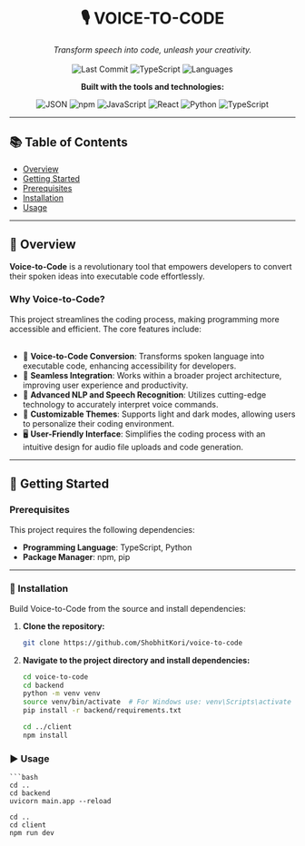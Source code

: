 <h1 align="center">
   🎙️ VOICE-TO-CODE
</h1>
<p align="center">
  <i> Transform speech into code, unleash your creativity. </i> <br> <br>
  <img src="https://img.shields.io/github/last-commit/ShobhitKori/voice-to-code" alt="Last Commit">
  <img src="https://img.shields.io/badge/typescript-55.1%25-blue" alt="TypeScript">
  <img src="https://img.shields.io/github/languages/count/ShobhitKori/voice-to-code" alt="Languages">
</p>

<p align="center"><b>Built with the tools and technologies:</b></p>

<p align="center">
  <img src="https://img.shields.io/badge/-JSON-black?logo=json" alt="JSON">
  <img src="https://img.shields.io/badge/-npm-CB3837?logo=npm" alt="npm">
  <img src="https://img.shields.io/badge/-JavaScript-F7DF1E?logo=javascript&logoColor=black" alt="JavaScript">
  <img src="https://img.shields.io/badge/-React-61DAFB?logo=react&logoColor=black" alt="React">
  <img src="https://img.shields.io/badge/-Python-3776AB?logo=python&logoColor=white" alt="Python">
  <img src="https://img.shields.io/badge/-TypeScript-3178C6?logo=typescript" alt="TypeScript">
</p>

---

## 📚 Table of Contents

- [Overview](#-overview)<br>
- [Getting Started](#-getting-started)<br>
- [Prerequisites](#prerequisites)<br>
- [Installation](#-installation)<br>
- [Usage](#️-usage)<br>
---

## 🧠 Overview

**Voice-to-Code** is a revolutionary tool that empowers developers to convert their spoken ideas into executable code effortlessly.

### Why Voice-to-Code?

This project streamlines the coding process, making programming more accessible and efficient. The core features include:<br><br>

- 🎤 **Voice-to-Code Conversion**: Transforms spoken language into executable code, enhancing accessibility for developers.<br>
- 🔗 **Seamless Integration**: Works within a broader project architecture, improving user experience and productivity.<br>
- 🧠 **Advanced NLP and Speech Recognition**: Utilizes cutting-edge technology to accurately interpret voice commands.<br>
- 🎨 **Customizable Themes**: Supports light and dark modes, allowing users to personalize their coding environment.<br>
- 🖥️ **User-Friendly Interface**: Simplifies the coding process with an intuitive design for audio file uploads and code generation.<br>

---

## 🚀 Getting Started

### Prerequisites

This project requires the following dependencies:<br>
- **Programming Language**: TypeScript, Python<br>
- **Package Manager**: npm, pip<br>

---

### 🔧 Installation

Build Voice-to-Code from the source and install dependencies:

1. **Clone the repository:**

   ```bash
   git clone https://github.com/ShobhitKori/voice-to-code
   
2. **Navigate to the project directory and install dependencies:**
    ```bash
   cd voice-to-code
    cd backend
    python -m venv venv
    source venv/bin/activate  # For Windows use: venv\Scripts\activate
    pip install -r backend/requirements.txt

    cd ../client
    npm install

### ▶️ Usage
    ```bash
    cd ..
    cd backend
    uvicorn main.app --reload

    cd ..
    cd client
    npm run dev
